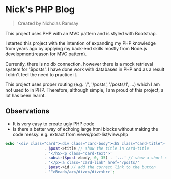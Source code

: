 # Nick's PHP Blog
> Created by Nicholas Ramsay

This project uses PHP with an MVC pattern and is styled with Bootstrap.

I started this project with the intention of expanding my PHP knowledge from years ago by applying my back-end skills mostly from Node.js development(reason for MVC pattern).

Currently, there is no db connection, however there is a mock retrieval system for '$posts'. I have done work with databases in PHP and as a result I didn't feel the need to practice it.
        
This project uses proper routing (e.g. '/', '/posts', '/posts/1', ...) which I am not used to in PHP. Therefore, although simple, I am proud of this project, a lot has been learnt.

## Observations
* It is very easy to create ugly PHP code
* Is there a better way of echoing large html blocks without making the code messy. e.g. extract from views/post-list/view.php
```php
echo '<div class="card"><div class="card-body"><h5 class="card-title">'
                 . $post->title // show the title in card-title
                 . '</h5><p class="card-text">'
                 . substr($post->body, 0, 35) . '...' // show a short extract of post body
                 . '</p><a class="card-link" href="/posts/'
                 . $post->id // add the correct link to the button
                 . '">Read</a></div></div><br>';
```
